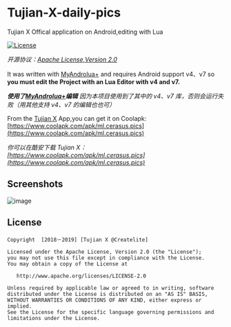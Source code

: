 # Tujian-X-daily-pics
Tujian X Offical application on Android,editing with Lua

[![License](https://img.shields.io/badge/license-Apache%202.0-blue.svg)](https://github.com/tupics/Tujian-X-daily-pics/blob/master/LICENSE)

*开源协议：[Apache License,Version 2.0](https://www.apache.org/licenses/LICENSE-2.0.html)*

It was written with [MyAndrolua+](https://jq.qq.com/?_wv=1027&k=5U77xDY)
and requires Android support v4、v7 so  **you must edit the Project with an Lua Editor with v4 and v7.**

***使用了[MyAndrolua+](https://jq.qq.com/?_wv=1027&k=5U77xDY)编辑*** *因为本项目使用到了其中的 v4、v7 库，否则会运行失败（用其他支持 v4、v7 的编辑也也可）*

From the [Tujian X](https://www.coolapk.com/apk/ml.cerasus.pics) App,you can get it on Coolapk:
[https://www.coolapk.com/apk/ml.cerasus.pics](https://www.coolapk.com/apk/ml.cerasus.pics)

*你可以在酷安下载 Tujian X：
[https://www.coolapk.com/apk/ml.cerasus.pics](https://www.coolapk.com/apk/ml.cerasus.pics)*


Screenshots
-------

![image](https://img.dpic.dev/b85811e1590657c029d447f7677b7b74)

License
-------

    Copyright  [2018－2019] [Tujian X @Createlite]

    Licensed under the Apache License, Version 2.0 (the "License");
    you may not use this file except in compliance with the License.
    You may obtain a copy of the License at

       http://www.apache.org/licenses/LICENSE-2.0

    Unless required by applicable law or agreed to in writing, software
    distributed under the License is distributed on an "AS IS" BASIS,
    WITHOUT WARRANTIES OR CONDITIONS OF ANY KIND, either express or implied.
    See the License for the specific language governing permissions and
    limitations under the License.
